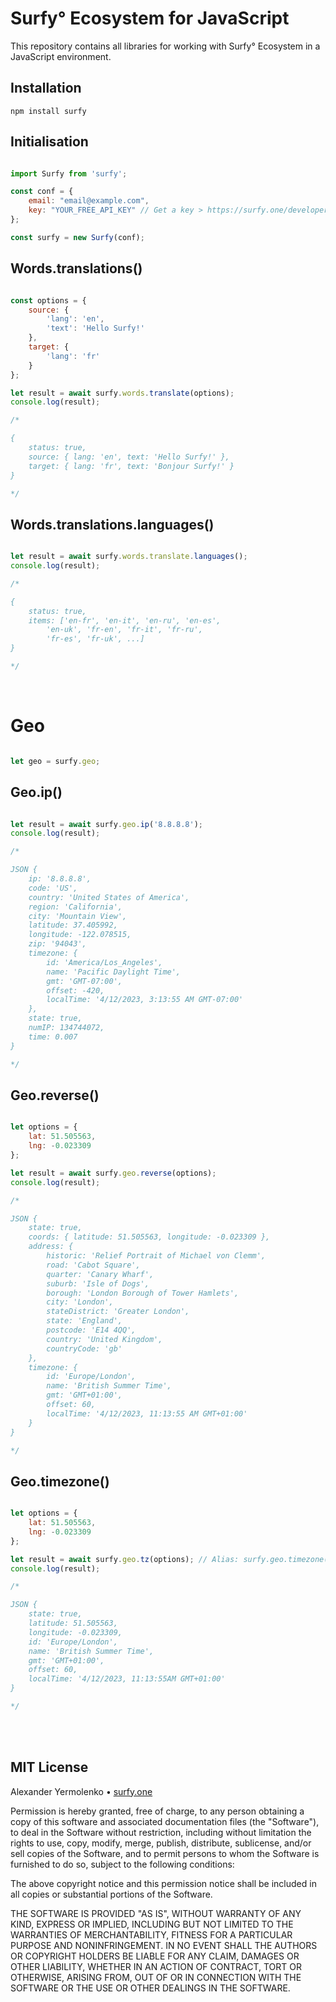 # Surfy° Ecosystem for JavaScript

This repository contains all libraries for working with Surfy° Ecosystem in a JavaScript environment.

## Installation

```
npm install surfy
```

## Initialisation

```js

import Surfy from 'surfy';

const conf = {
	email: "email@example.com",
	key: "YOUR_FREE_API_KEY" // Get a key > https://surfy.one/developers
};

const surfy = new Surfy(conf);

```

## Words.translations()

```js

const options = {
	source: {
		'lang': 'en',
		'text': 'Hello Surfy!'
	},
	target: {
		'lang': 'fr'
	}
};

let result = await surfy.words.translate(options);
console.log(result);

/*

{
	status: true,
	source: { lang: 'en', text: 'Hello Surfy!' },
	target: { lang: 'fr', text: 'Bonjour Surfy!' }
}

*/

```

## Words.translations.languages()


```js

let result = await surfy.words.translate.languages();
console.log(result);

/*

{
	status: true,
	items: ['en-fr', 'en-it', 'en-ru', 'en-es',
		'en-uk', 'fr-en', 'fr-it', 'fr-ru',
		'fr-es', 'fr-uk', ...]
}

*/

```

<br/>

# Geo

```js

let geo = surfy.geo;

```

## Geo.ip()

```js

let result = await surfy.geo.ip('8.8.8.8');
console.log(result);

/*

JSON {
	ip: '8.8.8.8',
	code: 'US',
	country: 'United States of America',
	region: 'California',
	city: 'Mountain View',
	latitude: 37.405992,
	longitude: -122.078515,
	zip: '94043',
	timezone: {
		id: 'America/Los_Angeles',
		name: 'Pacific Daylight Time',
		gmt: 'GMT-07:00',
		offset: -420,
		localTime: '4/12/2023, 3:13:55 AM GMT-07:00'
	},
	state: true,
	numIP: 134744072,
	time: 0.007
}

*/

```

## Geo.reverse()

```js

let options = {
	lat: 51.505563,
	lng: -0.023309
};

let result = await surfy.geo.reverse(options);
console.log(result);

/*

JSON {
	state: true,
	coords: { latitude: 51.505563, longitude: -0.023309 },
	address: {
		historic: 'Relief Portrait of Michael von Clemm',
		road: 'Cabot Square',
		quarter: 'Canary Wharf',
		suburb: 'Isle of Dogs',
		borough: 'London Borough of Tower Hamlets',
		city: 'London',
		stateDistrict: 'Greater London',
		state: 'England',
		postcode: 'E14 4QQ',
		country: 'United Kingdom',
		countryCode: 'gb'
	},
	timezone: {
		id: 'Europe/London',
		name: 'British Summer Time',
		gmt: 'GMT+01:00',
		offset: 60,
		localTime: '4/12/2023, 11:13:55 AM GMT+01:00'
	}
}

*/

```

## Geo.timezone()

```js

let options = {
	lat: 51.505563,
	lng: -0.023309
};

let result = await surfy.geo.tz(options); // Alias: surfy.geo.timezone(options)
console.log(result);

/*

JSON {
	state: true,
	latitude: 51.505563,
	longitude: -0.023309,
	id: 'Europe/London',
	name: 'British Summer Time',
	gmt: 'GMT+01:00',
	offset: 60,
	localTime: '4/12/2023, 11:13:55AM GMT+01:00'
}

*/

```

<br />
<br />

## MIT License

Alexander Yermolenko • [surfy.one](https://surfy.one)

Permission is hereby granted, free of charge, to any person obtaining a copy
of this software and associated documentation files (the "Software"), to deal
in the Software without restriction, including without limitation the rights
to use, copy, modify, merge, publish, distribute, sublicense, and/or sell
copies of the Software, and to permit persons to whom the Software is
furnished to do so, subject to the following conditions:

The above copyright notice and this permission notice shall be included in all
copies or substantial portions of the Software.

THE SOFTWARE IS PROVIDED "AS IS", WITHOUT WARRANTY OF ANY KIND, EXPRESS OR
IMPLIED, INCLUDING BUT NOT LIMITED TO THE WARRANTIES OF MERCHANTABILITY,
FITNESS FOR A PARTICULAR PURPOSE AND NONINFRINGEMENT. IN NO EVENT SHALL THE
AUTHORS OR COPYRIGHT HOLDERS BE LIABLE FOR ANY CLAIM, DAMAGES OR OTHER
LIABILITY, WHETHER IN AN ACTION OF CONTRACT, TORT OR OTHERWISE, ARISING FROM,
OUT OF OR IN CONNECTION WITH THE SOFTWARE OR THE USE OR OTHER DEALINGS IN THE
SOFTWARE.
